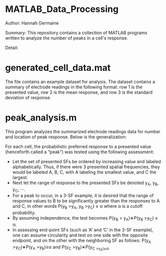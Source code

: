 # MATLAB_Data_Processing

Author: Hannah Germaine

Summary: This repository contains a collection of MATLAB programs written to analyze the number of peaks in a cell's response.

Detail:

# generated_cell_data.mat

The file contains an example dataset for analysis. The dataset contains a summary of electrode readings in the following format: row 1 is the presented value, row 2 is the mean response, and row 3 is the standard deviation of response.

# peak_analysis.m

This program analyzes the summarized electrode readings data for number and location of peak response. Below is the generalization:

For each cell, the probabilistic preferred response to a presented value (henceforth called a “peak”) was tested using the following assessment:
* Let the set of presented SFs be ordered by increasing value and labeled alphabetically. Thus, if there were 3 presented spatial frequencies, they would be labeled A, B, C, with A labeling the smallest value, and C the largest. 
* Next let the range of response to the presented SFs be denoted y<sub>A</sub>, y<sub>B</sub>, y<sub>C</sub>, ···. 
* For a peak to occur, in a 3-SF example, it is desired that the range of response values to B to be significantly greater than the responses to A and C, in other words
P(y<sub>B</sub> >y<sub>A</sub>, y<sub>B</sub> >y<sub>C</sub>) ≥ α where α is a cutoff probability.
* By assuming independence, the test becomes P(y<sub>B</sub> > y<sub>A</sub>)∗P(y<sub>B</sub> >y<sub>C</sub>) ≥ α.
* In assessing end-point SFs (such as ’A’ and ’C’ in the 3-SF example), one can assume circularity and test on one side with the opposite endpoint, and on the other with the neighboring SF as follows: P(y<sub>A</sub> >y<sub>C</sub>)∗P(y<sub>A</sub> >y<sub>B</sub>)≥α and P(y<sub>C</sub> >y<sub>B</sub>)∗P(y<sub>C >y<sub>A</sub>)≥α. 
